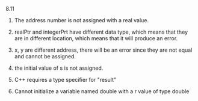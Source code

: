 8.11

1. The address number is not assigned with a real value.

2. realPtr and integerPrt have different data type, which means that they are in different location, which means that it will produce an error.

3. x, y are different address, there will be an error since they are not equal and cannot be assigned.

4. the initial value of s is not assigned. 

5.  C++ requires a type specifier for "result"

6. Cannot initialize a variable named double with a r value of type double
